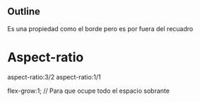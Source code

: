 ## Outline
Es una propiedad como el borde pero es por fuera del recuadro

# Aspect-ratio
aspect-ratio:3/2 
aspect-ratio:1/1 
 
flex-grow:1; // Para que ocupe todo el espacio sobrante
